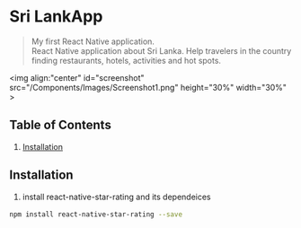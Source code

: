 # Sri LankApp
> My first React Native application.
> <br> React Native application about Sri Lanka. Help travelers in the country finding restaurants, hotels, activities and hot spots.

<img align:"center" id="screenshot" src="/Components/Images/Screenshot1.png" height="30%" width="30%" >

## Table of Contents

1. [Installation](#installation)

## Installation

1. install react-native-star-rating and its dependeices
```sh
npm install react-native-star-rating --save
```

